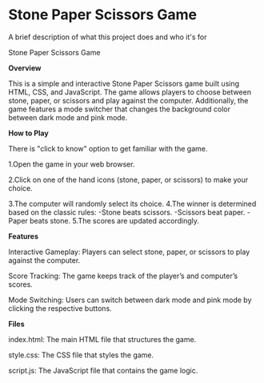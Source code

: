 
# Stone Paper Scissors Game

A brief description of what this project does and who it's for

Stone Paper Scissors Game

<b>Overview</b>

This is a simple and interactive Stone Paper Scissors game built using HTML, CSS, and JavaScript. The game allows players to choose between stone, paper, or scissors and play against the computer. Additionally, the game features a mode switcher that changes the background color between dark mode and pink mode.

<b>How to Play</b>

There is "click to know" option to get familiar with the game.

1.Open the game in your web browser.

2.Click on one of the hand icons (stone, paper, or scissors) to make your choice.

3.The computer will randomly select its choice.
4.The winner is determined based on the classic rules:
-Stone beats scissors.
-Scissors beat paper.
-Paper beats stone.
5.The scores are updated accordingly.

<b>Features</b>

Interactive Gameplay: Players can select stone, paper, or scissors to play against the computer.

Score Tracking: The game keeps track of the player’s and computer’s scores.

Mode Switching: Users can switch between dark mode and pink mode by clicking the respective buttons.

<b>Files</b>

index.html: The main HTML file that structures the game.

style.css: The CSS file that styles the game.

script.js: The JavaScript file that contains the game logic.
